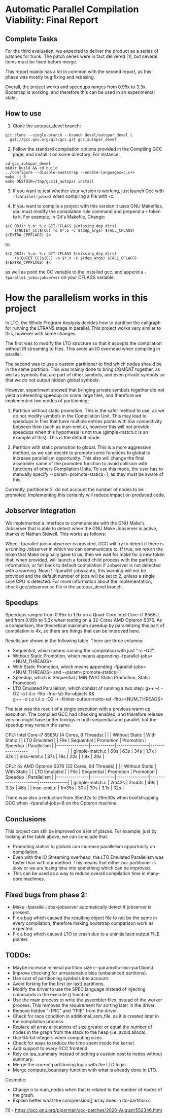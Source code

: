 # Automatic Parallel Compilation Viability: Final Report

## Complete Tasks

For the third evaluation, we expected to deliver the product as a
series of patches for trunk.  The patch series were in fact delivered
[1], but several items must be fixed before merge.

This report mainly has a lot in common with the second report, as this
phase was mostly bug fixing and rebasing.

Overall, the project works and speedups ranges from 0.95x to 3.3x.
Bootstrap is working, and therefore this can be used in an experimental
state.

## How to use

1. Clone the autopar_devel branch:
```
git clone --single-branch --branch devel/autopar_devel \
  git://gcc.gnu.org/git/gcc.git gcc_autopar_devel
```
2. Follow the standard compilation options provided in the Compiling
GCC page, and install it on some directory. For instance:

```
cd gcc_autopar_devel
mkdir build && cd build
../configure --disable-bootstrap --enable-languages=c,c++
make -j 8
make DESTDIR=/tmp/gcc11_autopar install
```

3. If you want to test whether your version is working, just launch
Gcc with `-fparallel-jobs=2` when compiling a file with -c.

5. If you want to compile a project with this version it uses GNU
Makefiles, you must modify the compilation rule command and prepend a
`+` token to it. For example, in Git's Makefile, Change:
```
$(C_OBJ): %.o: %.c GIT-CFLAGS $(missing_dep_dirs)
	$(QUIET_CC)$(CC) -o $*.o -c $(dep_args) $(ALL_CFLAGS) $(EXTRA_CPPFLAGS) $<
```
to:
```
$(C_OBJ): %.o: %.c GIT-CFLAGS $(missing_dep_dirs)
	+$(QUIET_CC)$(CC) -o $*.o -c $(dep_args) $(ALL_CFLAGS) $(EXTRA_CPPFLAGS) $<
```
as well as point the CC variable to the installed gcc, and
append a `-fparallel-jobs=jobserver` on your CFLAGS variable.

# How the parallelism works in this project

In LTO, the Whole Program Analysis decides how to partition the
callgraph for running the LTRANS stage in parallel.  This project
works very similar to this, however with some changes.

The first was to modify the LTO structure so that it accepts
the compilation without IR streaming to files.  This avoid an IO
overhead when compiling in parallel.

The second was to use a custom partitioner to find which nodes
should be in the same partition.  This was mainly done to bring COMDAT
together, as well as symbols that are part of other symbols, and even
private symbols so that we do not output hidden global symbols.

However, experiment showed that bringing private symbols together did
not yield a interesting speedup on some large files, and therefore
we implemented two modes of partitioning:

1. Partition without static promotion. This is the safer method to use,
as we do not modify symbols in the Compilation Unit. This may lead to
speedups in files that have multiple entries points with low
connectivity between then (such as insn-emit.c), however this will not
provide speedups when this hypothesis is not true (gimple-match.c is an
example of this). This is the default mode.

2. Partition with static promotion to global. This is a more aggressive
method, as we can decide to promote some functions to global to increase
parallelism opportunity. This also will change the final assembler name
of the promoted function to avoid collision with functions of others
Compilation Units. To use this mode, the user has to manually specify
--param=promote-statics=1, as they must be aware of this.

Currently, partitioner 2. do not account the number of nodes to be
promoted.  Implementing this certainly will reduce impact on produced
code.

## Jobserver Integration

We implemented a interface to communicate with the GNU Make's Jobserver
that is able to detect when the GNU Make Jobserver is active, thanks to
Nathan Sidwell. This works as follows:

When -fparallel-jobs=jobserver is provided, GCC will try to detect if
there is a running Jobserver in which we can communicate to. If true,
we return the token that Make originally gave to us, then we wait for
make for a new token that, when provided, will launch a forked child
process with the partition information; or fall back to default
compilation if Jobserver is not detected with a warning. Now if
-fparallel-jobs=auto, this warning will not be provided and the default
number of jobs will be set to 2, unless a single core CPU is detected.
For more information about the implementation, check gcc/jobserver.cc
file in the autopar_devel branch.

## Speedups

Speedups ranged from 0.95x to 1.9x on a Quad-Core Intel Core-i7 8565U,
and from 0.99x to 3.3x when testing on a 32-Cores AMD Opteron 6376.
As a comparison, the theoretical maximum speedup by parallelizing this
part of compilation is 4x, so there are things that can be improved
here.

Results are shown in the following table. There are three columns:

* Sequential, which means running the compilation with just "-c -O2".
* Without Static Promotion, which means appending -fparallel-jobs=<NUM_THREADS>
* With Static Promotion, which means appending -fparallel-jobs=<NUM_THREADS>
and --param=promote-statics=1
* Speedup, which is Sequential / MIN (W/O Static Promotion, Static Promotion)
* LTO Emulated Parallelism, which consist of running a two step:
   g++ -c <FILE> -O2 -o t.il.o -flto -fno-fat-lto-objects && \
   g++ -o t.o t.il.o -O2 -r -flinker-output=nolto-rel -flto=<NUM_THREADS>

The test was the result of a single execution with a previous warm up
execution. The compiled GCC had checking enabled, and therefore release
version might have better timings in both sequential and parallel, but the
speedup may remain the same.

CPU: Intel Core-i7 8565U (4 Cores, 8 Threads)
|                |            | Without Static | With Static |         | LTO Emulated |
| File           | Sequential |    Promotion   |  Promotion  | Speedup |  Parallelism |
|----------------|------------|----------------|-----------------------|--------------|
| gimple-match.c |     60s    |       63s      |     34s     |   1.7x  |     32s      |
| insn-emit.c    |     37s    |       19s      |     20s     |   1.9x  |     20s      |

CPU: 4x AMD Opteron 6376 (32 Cores, 64 Threads)
|                |            | Without Static | With Static |         | LTO Emulated |
| File           | Sequential |    Promotion   |  Promotion  | Speedup |  Parallelism |
|----------------|------------|----------------|-----------------------|--------------|
| gimple-match.c |    2m42s   |      2m43s     |     49s     |   3.3x  |     46s      |
| insn-emit.c    |    1m35s   |       30s      |     30s     |   3.1x  |     32s      |

There was also a reduction from 35m32s to 29m30s when bootstrapping
GCC when -fparallel-jobs=8 on the Opteron machine.

## Conclusions

This project can still be improved on a lot of places. For example,
just by looking at the table above, we can conclude that:

* Promoting statics to globals can increase parallelism opportunity on
compilation.
* Even with the IO Streaming overhead, the LTO Emulated Parallelism
was faster than with our method. This means that either our
partitioner is slow or we are losing time into something which can
be improved.
* This can be used as a way to reduce overall compilation time in
many-core machines.

## Fixed bugs from phase 2:

* Make -fparallel-jobs=jobserver automatically detect if jobserver is
present.
* Fix a bug which caused the resulting object file to not be the same
in every compilation, therefore making bootstrap comparison work as
expected.
* Fix a bug which caused LTO to crash due to a uninitialized output
FILE pointer.

## TODOs:

* Maybe increase minimal partition size (--param=lto-min-partitions).
* Improve checking for unreasonable bias (unbalanced partitons).
* Use cost of partitioning symbols into account.
* Avoid forking for the first (or last) partitions.
* Modify the driver to use the SPEC language instead of injecting
commands in the execute () function.
* Use the main process to write the assembler files instead of the
worker process.  This removes the requirement for sorting later in
the driver.
* Remove hidden "-fPIC" and "fPIE" from the driver.
* Check for race condition in additional_asm_file, as it is created
later in the compilation process.
* Replace all array allocations of size greater or equal the number
of nodes in the graph from the stack to the heap (i.e. avoid alloca).
* Use 64-bit integers when computing sizes.
* Check for ways to reduce the time spent inside the kernel.
* Add support to every GCC frontend.
* Rely on ipa_summary instead of setting a custom cost to nodes
without summary.
* Merge the current partitioning logic with the LTO logic.
* Merge compute_boundary function with what is already done in LTO.

Cosmetic:

* Change n to num_nodes when that is related to the number of nodes of
the graph.
* Explain better what the compression[] array does in lto-partition.c

[1] - https://gcc.gnu.org/pipermail/gcc-patches/2020-August/552346.html
